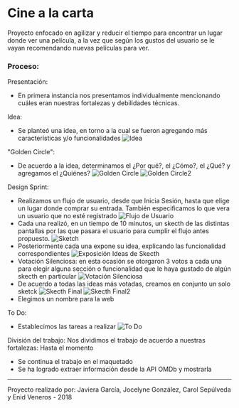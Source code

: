 # Cine a la carta

Proyecto enfocado en agilizar y reducir el tiempo para encontrar un lugar donde ver una película, a la vez que según los gustos del usuario se le vayan recomendando nuevas películas para ver.

### Proceso:
Presentación:
- En primera instancia nos presentamos individualmente mencionando cuáles eran nuestras fortalezas y debilidades técnicas.

Idea:
- Se planteó una idea, en torno a la cual se fueron agregando más características y/o funcionalidades
![Idea](https://i.imgur.com/uQIk9Ci.jpg)

"Golden Circle":
- De acuerdo a la idea, determinamos el ¿Por qué?, el ¿Cómo?, el ¿Qué? y agregamos el ¿Quiénes?
![Golden Circle](https://i.imgur.com/yO19q4P.jpg)
![Golden Circle2](https://i.imgur.com/hpjBf0Z.jpg)

Design Sprint:
- Realizamos un flujo de usuario, desde que Inicia Sesión, hasta que elige un lugar donde comprar su entrada. También especificamos lo que vera un usuario que no esté registrado 
![Flujo de Usuario](https://i.imgur.com/Ml6aBv0.jpg)
- Cada una realizó, en un tiempo de 10 minutos, un skecth de las distintas pantallas por las que pasara el usuario para cumplir el flujo antes propuesto.
![Sketch](https://i.imgur.com/3bzwv1o.jpgb)
- Posteriormente cada una expone su idea, explicando las funcionalidad correspondientes
![Exposición Ideas de Skecth](https://i.imgur.com/eFQDCHd.jpg )
- Votación Silenciosa: en esta ocasión se otorgaron 3 votos a cada una para elegir alguna sección o funcionalidad que le haya gustado de algún skecth en particular
![Votación Silenciosa](https://i.imgur.com/uDJ2u1h.jpg)
- De acuerdo a todas las ideas más votadas, creamos en conjunto un solo sketck
![Skecth Final](https://i.imgur.com/poNcNAH.jpg)
![Skecth Final2](https://i.imgur.com/K7YSyhl.jpg)
- Elegimos un nombre para la web

To Do:
- Establecimos las tareas a realizar
![To Do](https://i.imgur.com/o2y8uA4.jpg)

División del trabajo: 
Nos dividimos el trabajo de acuerdo a nuestras fortalezas:
Hasta el momento
- Se continua el trabajo en el maquetado
- Se ha logrado extraer información desde la API OMDb y mostrarla





---
Proyecto realizado por: Javiera García, Jocelyne González, Carol Sepúlveda y Enid Veneros - 2018
